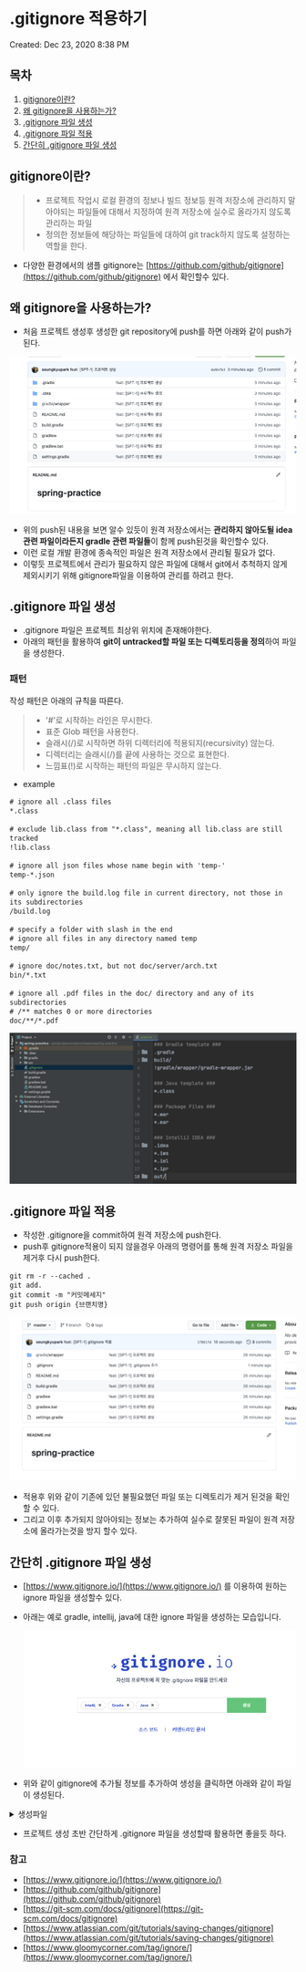 # .gitignore 적용하기

Created: Dec 23, 2020 8:38 PM

## 목차
1. [gitignore이란?](#gitignore이란)
2. [왜 gitignore을 사용하는가?](#왜-gitignore을-사용하는가)
3. [.gitignore 파일 생성](#gitignore-파일-생성)
4. [.gitignore 파일 적용](#gitignore-파일-적용)
5. [간단히 .gitignore 파일 생성](#간단히-gitignore-파일-생성)

## gitignore이란?

> - 프로젝트 작업시 로컬 환경의 정보나 빌드 정보등 원격 저장소에 관리하지 말아야되는 파일들에 대해서 지정하여 원격 저장소에 실수로 올라가지 않도록 관리하는 파일
> - 정의한 정보들에 해당하는 파일들에 대하여 git track하지 않도록 설정하는 역할을 한다.

- 다양한 환경에서의 샘플 gitignore는 [https://github.com/github/gitignore](https://github.com/github/gitignore) 에서 확인할수 있다.

## 왜 gitignore을 사용하는가?

- 처음 프로젝트 생성후 생성한  git repository에 push를 하면 아래와 같이 push가 된다.

![image1](../assets/images/gitignore1.png)

- 위의 push된 내용을 보면 알수 있듯이 원격 저장소에서는 **관리하지 않아도될 idea관련 파일이라든지 gradle 관련 파일들**이 함께 push된것을 확인할수 있다.
- 이런 로컬 개발 환경에 종속적인 파일은 원격 저장소에서 관리될 필요가 없다.
- 이렇듯 프로젝트에서 관리가 필요하지 않은 파일에 대해서 git에서 추척하지 않게 제외시키기 위해 gitignore파일을 이용하여 관리를 하려고 한다.

## .gitignore 파일 생성

- .gitignore 파일은 프로젝트 최상위 위치에 존재해야한다.
- 아래의 패턴을 활용하여 **git이 untracked할 파일 또는 디렉토리등을 정의**하여 파일을 생성한다.

### 패턴

작성 패턴은 아래의 규칙을 따른다. 

> - '#'로 시작하는 라인은 무시한다.
> - 표준 Glob 패턴을 사용한다.
> - 슬래시(/)로 시작하면 하위 디렉터리에 적용되지(recursivity) 않는다.
> - 디렉터리는 슬래시(/)를 끝에 사용하는 것으로 표현한다.
> - 느낌표(!)로 시작하는 패턴의 파일은 무시하지 않는다.

- example

```
# ignore all .class files
*.class

# exclude lib.class from "*.class", meaning all lib.class are still tracked
!lib.class

# ignore all json files whose name begin with 'temp-'
temp-*.json

# only ignore the build.log file in current directory, not those in its subdirectories
/build.log

# specify a folder with slash in the end
# ignore all files in any directory named temp
temp/

# ignore doc/notes.txt, but not doc/server/arch.txt
bin/*.txt

# ignore all .pdf files in the doc/ directory and any of its subdirectories
# /** matches 0 or more directories
doc/**/*.pdf
```

![image2](../assets/images/gitignore2.png)

## .gitignore 파일 적용

- 작성한 .gitignore을 commit하여 원격 저장소에 push한다.
- push후 gitignore적용이 되지 않을경우 아래의 명령어를 통해 원격 저장소 파일을 제거후 다시 push한다.

```
git rm -r --cached .
git add. 
git commit -m "커밋메세지"
git push origin {브랜치명}
```

![image2](../assets/images/gitignore3.png)

- 적용후 위와 같이 기존에 있던 불필요했던 파일 또는 디렉토리가 제거 된것을 확인할 수 있다.
- 그리고 이후 추가되지 않아야되는 정보는 추가하여 실수로 잘못된 파일이 원격 저장소에 올라가는것을 방지 할수 있다.

## 간단히 .gitignore 파일 생성

- [https://www.gitignore.io/](https://www.gitignore.io/)  를 이용하여 원하는 ignore 파일을 생성할수 있다.
- 아래는 예로 gradle, intellij, java에 대한 ignore 파일을 생성하는 모습입니다.

    ![image2](../assets/images/gitignore4.png)

- 위와 같이 gitignore에 추가될 정보를 추가하여 생성을 클릭하면 아래와 같이 파일이 생성된다.

<details markdown="1">
<summary>생성파일</summary> 

```
# Created by https://www.toptal.com/developers/gitignore/api/intellij,gradle,java
# Edit at https://www.toptal.com/developers/gitignore?templates=intellij,gradle,java

### Intellij ###
# Covers JetBrains IDEs: IntelliJ, RubyMine, PhpStorm, AppCode, PyCharm, CLion, Android Studio, WebStorm and Rider
# Reference: https://intellij-support.jetbrains.com/hc/en-us/articles/206544839

# User-specific stuff
.idea/**/workspace.xml
.idea/**/tasks.xml
.idea/**/usage.statistics.xml
.idea/**/dictionaries
.idea/**/shelf

# Generated files
.idea/**/contentModel.xml

# Sensitive or high-churn files
.idea/**/dataSources/
.idea/**/dataSources.ids
.idea/**/dataSources.local.xml
.idea/**/sqlDataSources.xml
.idea/**/dynamic.xml
.idea/**/uiDesigner.xml
.idea/**/dbnavigator.xml

# Gradle
.idea/**/gradle.xml
.idea/**/libraries

# Gradle and Maven with auto-import
# When using Gradle or Maven with auto-import, you should exclude module files,
# since they will be recreated, and may cause churn.  Uncomment if using
# auto-import.
# .idea/artifacts
# .idea/compiler.xml
# .idea/jarRepositories.xml
# .idea/modules.xml
# .idea/*.iml
# .idea/modules
# *.iml
# *.ipr

# CMake
cmake-build-*/

# Mongo Explorer plugin
.idea/**/mongoSettings.xml

# File-based project format
*.iws

# IntelliJ
out/

# mpeltonen/sbt-idea plugin
.idea_modules/

# JIRA plugin
atlassian-ide-plugin.xml

# Cursive Clojure plugin
.idea/replstate.xml

# Crashlytics plugin (for Android Studio and IntelliJ)
com_crashlytics_export_strings.xml
crashlytics.properties
crashlytics-build.properties
fabric.properties

# Editor-based Rest Client
.idea/httpRequests

# Android studio 3.1+ serialized cache file
.idea/caches/build_file_checksums.ser

### Intellij Patch ###
# Comment Reason: https://github.com/joeblau/gitignore.io/issues/186#issuecomment-215987721

# *.iml
# modules.xml
# .idea/misc.xml
# *.ipr

# Sonarlint plugin
# https://plugins.jetbrains.com/plugin/7973-sonarlint
.idea/**/sonarlint/

# SonarQube Plugin
# https://plugins.jetbrains.com/plugin/7238-sonarqube-community-plugin
.idea/**/sonarIssues.xml

# Markdown Navigator plugin
# https://plugins.jetbrains.com/plugin/7896-markdown-navigator-enhanced
.idea/**/markdown-navigator.xml
.idea/**/markdown-navigator-enh.xml
.idea/**/markdown-navigator/

# Cache file creation bug
# See https://youtrack.jetbrains.com/issue/JBR-2257
.idea/$CACHE_FILE$

# CodeStream plugin
# https://plugins.jetbrains.com/plugin/12206-codestream
.idea/codestream.xml

### Java ###
# Compiled class file
*.class

# Log file
*.log

# BlueJ files
*.ctxt

# Mobile Tools for Java (J2ME)
.mtj.tmp/

# Package Files #
*.jar
*.war
*.nar
*.ear
*.zip
*.tar.gz
*.rar

# virtual machine crash logs, see http://www.java.com/en/download/help/error_hotspot.xml
hs_err_pid*

### Gradle ###
.gradle
build/

# Ignore Gradle GUI config
gradle-app.setting

# Avoid ignoring Gradle wrapper jar file (.jar files are usually ignored)
!gradle-wrapper.jar

# Cache of project
.gradletasknamecache

# # Work around https://youtrack.jetbrains.com/issue/IDEA-116898
# gradle/wrapper/gradle-wrapper.properties

### Gradle Patch ###
**/build/

# End of https://www.toptal.com/developers/gitignore/api/intellij,gradle,java
``` 

</details>
    

- 프로젝트 생성 초반 간단하게 .gitignore 파일을 생성할때 활용하면 좋을듯 하다.

### 참고

- [https://www.gitignore.io/](https://www.gitignore.io/)
- [https://github.com/github/gitignore](https://github.com/github/gitignore)
- [https://git-scm.com/docs/gitignore](https://git-scm.com/docs/gitignore)
- [https://www.atlassian.com/git/tutorials/saving-changes/gitignore](https://www.atlassian.com/git/tutorials/saving-changes/gitignore)
- [https://www.gloomycorner.com/tag/ignore/](https://www.gloomycorner.com/tag/ignore/)
